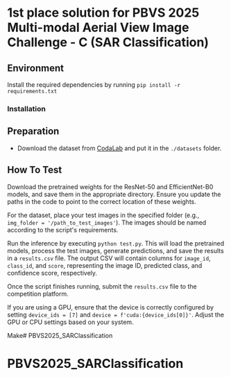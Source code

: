 # 1st place solution for PBVS 2025 Multi-modal Aerial View Image Challenge - C (SAR Classification)
## Environment

Install the required dependencies by running `pip install -r requirements.txt` 
### Installation
## Preparation
- Download the dataset from [CodaLab](https://codalab.lisn.upsaclay.fr/competitions/21244#participate-get_data) and put it in the `./datasets` folder.
## How To Test
Download the pretrained weights for the ResNet-50 and EfficientNet-B0 models, 
and save them in the appropriate directory. 
Ensure you update the paths in the code to point to the correct location of these weights.

For the dataset, place your test images in the specified folder (e.g., `img_folder = '/path_to_test_images'`). The images should be named according to the script's requirements.

Run the inference by executing `python test.py`. This will load the pretrained models, process the test images, generate predictions, and save the results in a `results.csv` file. The output CSV will contain columns for `image_id`, `class_id`, and `score`, representing the image ID, predicted class, and confidence score, respectively.

Once the script finishes running, submit the `results.csv` file to the competition platform.

If you are using a GPU, ensure that the device is correctly configured by setting `device_ids = [7]` and `device = f'cuda:{device_ids[0]}'`. Adjust the GPU or CPU settings based on your system.

Make# PBVS2025_SARClassification
# PBVS2025_SARClassification
